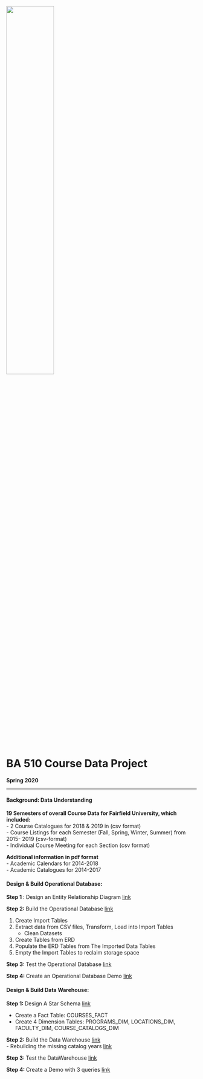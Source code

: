 <img src="https://i.imgur.com/SsfgzAq.png" width=50%/> <br>

# BA 510 Course Data Project
__Spring 2020__

___

#### Background: Data Understanding

__19 Semesters of overall Course Data for Fairfield University, which included:__ <br>
    - 2 Course Catalogues for 2018 & 2019 in (csv format) <br>
    - Course Listings for each Semester (Fall, Spring, Winter, Summer) from 2015- 2019  (csv-format) <br>
    - Individual Course Meeting for each Section (csv format) <br>

__Additional information in pdf format__ <br>
    - Academic Calendars for 2014-2018 <br>
    - Academic Catalogues for 2014-2017 <br>
   
#### Design & Build Operational Database:

<b> Step 1 </b> : Design an Entity Relationship Diagram [link](./docs/CourseDataERD.pdf) <br>

<b> Step 2: </b> Build the Operational Database [link](CourseDataETL.ipynb) <br>
1. Create Import Tables
2. Extract data from CSV files, Transform, Load into Import Tables
    - Clean Datasets
3. Create Tables from ERD
4. Populate the ERD Tables from The Imported Data Tables
5. Empty the Import Tables to reclaim storage space
    
<b> Step 3: </b> Test the Operational Database [link](CourseDataTest.ipynb) <br>

<b> Step 4: </b> Create an Operational Database Demo [link](http://mayosql.me) <br>
#### Design & Build Data Warehouse:
<b> Step 1: </b> Design A Star Schema [link](./docs/fact-table-management.pdf) <br>
- Create a Fact Table: COURSES_FACT
- Create 4 Dimension Tables: PROGRAMS_DIM, LOCATIONS_DIM, FACULTY_DIM, COURSE_CATALOGS_DIM
   
<b> Step 2: </b> Build the Data Warehouse [link](CourseDataWarehouseTest.ipynb) <br>
    - Rebuilding the missing catalog years [link](./fixing_catalog_years/fixing_missing_program_name_and_code.ipynb) <br>
    
<b> Step 3: </b> Test the DataWarehouse [link](CourseDataWarehouseTest.ipynb) <br>

<b> Step 4: </b> Create a Demo with 3 queries [link](CourseDataWarehouseDemo.ipynb)
